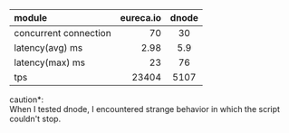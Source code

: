 
| module                | eureca.io |     dnode |
|:----------------------|----------:|:---------:|
| concurrent connection |        70 |        30 |
| latency(avg) ms       |      2.98 |       5.9 |
| latency(max) ms       |        23 |        76 |
| tps                   |     23404 |      5107 |

caution*:  
When I tested dnode, I encountered strange behavior in which the script couldn't stop.